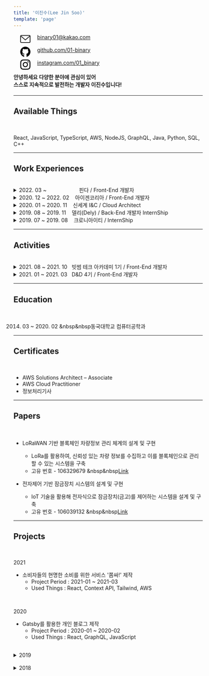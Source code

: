 ```yaml
---
title: '이진수(Lee Jin Soo)'
template: 'page'
---
```


<img src="../../static/icons/email.svg" width="27px" align="left" hspace= "18">
<a href="mailto:binary01@kakao.com">binary01@kakao.com</a><br/><br/>
<img src="../../static/icons/github.svg" width="27px" align="left" hspace= "18">
<a href="https://github.com/01-binary">github.com/01-binary</a><br/><br/>
<img src="../../static/icons/instagram.svg" width="27px" align="left" hspace= "18">
<a href="https://instagram.com/01_binary">instagram.com/01_binary</a><br/>

#### 안녕하세요 다양한 분야에 관심이 있어<br/> 스스로 지속적으로 발전하는 개발자 이진수입니다!

---

## Available Things

<br/>

React, JavaScript, TypeScript, AWS, NodeJS, GraphQL, Java, Python, SQL, C++

---

## Work Experiences

<br/>

<details>

<summary>2022. 03 ~ &nbsp &nbsp &nbsp &nbsp &nbsp &nbsp &nbsp &nbsp &nbsp &nbsp &nbsp핀다 / Front-End 개발자</summary>
</details>

<details>

<summary>2020. 12 ~ 2022. 02 &nbsp &nbsp아이겐코리아 / Front-End 개발자</summary>

- 어드민 웹 리팩토링 및 유지보수

  - 어드민 웹에 대한 전반적인 유지보수 및 기능 추가
  - React와 상태 관리 라이브러리 Redux 활용
  - Class Component를 Functional Component로 리팩토링
  - Bootstrap 제거 및 레이아웃 재설계
  - locale를 활용한 국제화

- Embeddable React 개발

  - 타 사이트에 Script 방식으로 삽입할 수 있는 봇 형태의 UI 개발
  - indexed DB를 활용한 기능 Trigger 제작
  - 모바일 웹 형태의 UI 제작

- puppeteer를 활용한 네이버 쇼핑 크롤링

  - puppeteer를 활용하여 각 검색어에 대한 검색 결과를 크롤링
  - 이미지를 크롤링하여 RGB 또는 Hex Code로 변환
  - 각 검색 결과의 네이버 쇼핑 리뷰 크롤링
  - tsv, csv 파일로 변환

- ELB 트래픽 로그를 활용한 기능 추가

  - Lambda로 ELB의 로그를 확인하여 호출된 도메인의 Query param 파싱 후, DB에 적재
  - 스프링 Scheduler Cron를 활용한 일배치 작업

- AWS Lambda를 활용한 데이터 파싱, S3 적재
  - AWS Lambda에서 NodeJS 환경으로 S3 파일을 Read한 후 파싱
  - Eventbridge를 활용하여 Target이 업로드 될 때마다 Target를 파싱
  - 파싱된 결과를 S3에 csv로 적재

</details>

<details>
<summary>2020. 01 ~ 2020. 11 &nbsp &nbsp신세계 I&C / Cloud Architect</summary>

- 마이크로 사이트 개발

  - AWS Competency 취득을 위한 마이크로 사이트 개발
  - 정적 사이트 생성기인 Gatsby(React + GraphQL)로 개발
  - AWS Retail Competency 심사 항목 대상으로 해당 사이트 활용
  - 관련 기사 : https://www.shinsegaegroupinside.com/44056/

- Public Cloud 환경에서 Infra 운영
  - AWS Console 상에서의 네이밍 룰 정의
  - 고객의 요청에 따라 Security Group Open 및 방화벽 정책 제어
  - AWS 서비스 사용량에 따른 비용 최적화
  - 기존 고객사의 아키텍처를 바탕으로 AWS 아키텍처 제작
  - AWS Lambda를 활용한 보안 솔루션 자동설치
  - AWS EKS HPA 설정 및 Deployment yaml작성 및 배포

</details>

<details>
<summary>2019. 08 ~ 2019. 11 &nbsp &nbsp델리(Dely) / Back-End 개발자 InternShip</summary>

- 공유 배송 플랫폼인 델리에서 Back-End 개발을 진행하였으며, JavaScript로 작성
- AWS, Naver Cloud Platform 등 여러 API를 활용한 경험

</details>

<details>
<summary>2019. 07 ~ 2019. 08 &nbsp &nbsp크로니아이티 / InternShip</summary>

- IoT 플랫폼인 OneM2M을 매주 학습하고 다른 학생 및 교수님들과 세미나를 진행

</details>

---

## Activities

<br/>

<details>
<summary>2021. 08 ~ 2021. 10 &nbsp&nbsp빗썸 테크 아카데미 1기 / Front-End 개발자</summary>

- 4주간 빗썸코리아에서 주최하는 웹 프론트엔드 과정을 학습하고 이를 토대로 3주간 프로젝트를 진행하였습니다!

</details>

<details>

<summary>2021. 01 ~ 2021. 03 &nbsp&nbspD&D 4기 / Front-End 개발자</summary>

- [쫌싸!](https://zzomssa.com)
- Front-End 개발자로 참여해 소비자들의 현명한 소비를 위한 서비스 '쫌싸!' 개발
- React, JS, Context API, Tailwind을 활용하여 반응형으로 PC, Mobile용 사이트 개발

</details>

---

## Education

<br/>

2014. 03 ~ 2020. 02 &nbsp&nbsp동국대학교 컴퓨터공학과

---

## Certificates

<br/>

- AWS Solutions Architect – Associate
- AWS Cloud Practitioner
- 정보처리기사

---

## Papers

<br/>

- LoRaWAN 기반 블록체인 차량정보 관리 체계의 설계 및 구현

  - LoRa를 활용하여, 신뢰성 있는 차량 정보를 수집하고 이를 블록체인으로 관리할 수 있는 시스템을 구축
  - 고유 번호 - 106329679 &nbsp&nbsp[Link](http://www.riss.kr/search/detail/DetailView.do?p_mat_type=1a0202e37d52c72d&control_no=ff3fa5ed2256b1546aae8a972f9116fb)

- 전자제어 기반 잠금장치 시스템의 설계 및 구현
  - IoT 기술을 활용해 전자식으로 잠금장치(금고)를 제어하는 시스템을 설계 및 구축
  - 고유 번호 - 106039132 &nbsp&nbsp[Link](http://www.riss.kr/search/detail/DetailView.do?p_mat_type=1a0202e37d52c72d&control_no=fa8c22c6df2c09d94884a65323211ff0)

<!--금고(o), lora1(한국정보)(o),lora2(국제),lora3(scopus),종설(1(국내),2(국제))  -->

---

## Projects

<br/>

2021

- 소비자들의 현명한 소비를 위한 서비스 '쫌싸!' 제작
  - Project Period : 2021-01 ~ 2021-03
  - Used Things : React, Context API, Tailwind, AWS

<br/>

2020

- Gatsby를 활용한 개인 블로그 제작
  - Project Period : 2020-01 ~ 2020-02
  - Used Things : React, GraphQL, JavaScript

<br/>

<details>

<summary>2019</summary>

- OneM2M 기반 드론을 활용한 스마트 치안 시스템

  - Project Period : 2019-09 ~ 2019-12
  - Used Things : OneM2M, JavaScript

- Semantic Segmentation을 이용한 교내 시설 혼잡도 안내 서비스

  - Project Period : 2019-10 ~ 2019-11
  - Used Things : JavaScript, OneM2M, Tensorflow.js

- 카카오 아레나 브런치 사용자를 위한 글 추천 대회
  - Project Period : 2019-07 ~ 2019-07
  - Used Things : Python, Jupyter Notebook
- LoRa Network 기반 블록체인 차량 정보 관리 체계
  - Project Period : 2019-04 ~ 2019-05
  - Used Things : Raspberry Pi, LoRa
- 블록체인을 활용한 중고거래 이력관리 시스템 구성

  - Project Period : 2019-03 ~ 2019-05
  - Used Things : JavaScript, NodeJS, Docker, Hyperledger Fabric

- 오픈소스 기반의 챗봇 성능 비교분석 연구
  - Project Period : 2019-01 ~ 2019-01
  - Used Things : JavaScript, Dialogflow, QnA Maker

</details>

<br/>

<details>

<summary>2018</summary>

- 인공지능 음성인식을 통한 편의점 상품정보 알림 시스템

  - Project Period : 2018-09 ~ 2018-12
  - Used Things : JavaScript, NodeJS, MySQL

- 웨어러블 디바이스를 활용한 실시간 소방관 위험 감지 시스템

  - Project Period : 2018-11 ~ 2018-12
  - Used Things : Arduino Uno, Android

- 강의실 대관 및 강의실 정보열람 시스템

  - Project Period : 2018-11 ~ 2018-12
  - Used Things : JavaScript, NodeJS, MySQL

- OpenGL를 이용한 게임 제작

  - Project Period : 2018-11 ~ 2018-12
  - Used Things : C++, OpenGL

- 전자제어 기반 잠금장치 시스템의 설계 및 구현

  - Project Period : 2018-10 ~ 2018-11
  - Used Things : Arduino Uno, JavaScript, NodeJS, MongoDB

- 크롤링을 이용한 포털사이트 검색순위 종합시스템
  - Project Period : 2018-06 ~ 2018-06
  - Used Things : Java, Swing

</details>
